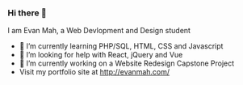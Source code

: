 ### Hi there 👋

I am Evan Mah, a Web Devlopment and Design student
- 🌱 I’m currently learning PHP/SQL, HTML, CSS and Javascript
- 🤔 I’m looking for help with React, jQuery and Vue
-  🔭 I’m currently working on a Website Redesign Capstone Project
- Visit my portfolio site at http://evanmah.com/

<!--
**evanmah88/evanmah88** is a ✨ _special_ ✨ repository because its `README.md` (this file) appears on your GitHub profile.

Here are some ideas to get you started:

- 🔭 I’m currently working on ...
- 🌱 I’m currently learning ...
- 👯 I’m looking to collaborate on ...
- 🤔 I’m looking for help with ...
- 💬 Ask me about ...
- 📫 How to reach me: ...
- 😄 Pronouns: ...
- ⚡ Fun fact: ...
-->
